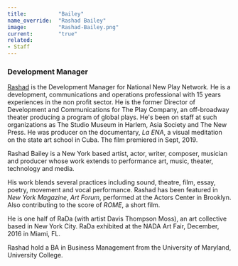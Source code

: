 ```yaml
---
title:          "Bailey"
name_override:  "Rashad Bailey"
image:          "Rashad-Bailey.png"
current:        "true"
related:
- Staff
---
```


### Development Manager

[Rashad](https://newplayexchange.org/users/35711/rashad-bailey) is the Development Manager for National New Play Network. He is a development, communications and operations professional with 15 years experiences in the non profit sector. He is the former Director of Development and Communications for The Play Company, an off-broadway theater producing a program of global plays. He's been on staff at such organizations as The Studio Museum in Harlem, Asia Society and The New Press. He was producer on the documentary, *La ENA*, a visual meditation on the state art school in Cuba. The film premiered in Sept, 2019.

Rashad Bailey is a New York based artist, actor, writer, composer, musician and producer whose work extends to performance art, music, theater, technology and media.

His work blends several practices including sound, theatre, film, essay, poetry, movement and vocal performance. Rashad has been featured in *New York Magazine*, *Art Forum*, performed at the Actors Center in Brooklyn. Also contributing to the score of *ROME*, a short film.

He is one half of RaDa (with artist Davis Thompson Moss), an art collective based in New York City. RaDa exhibited at the NADA Art Fair, December, 2016 in Miami, FL.

Rashad hold a BA in Business Management from the University of Maryland, University College.
